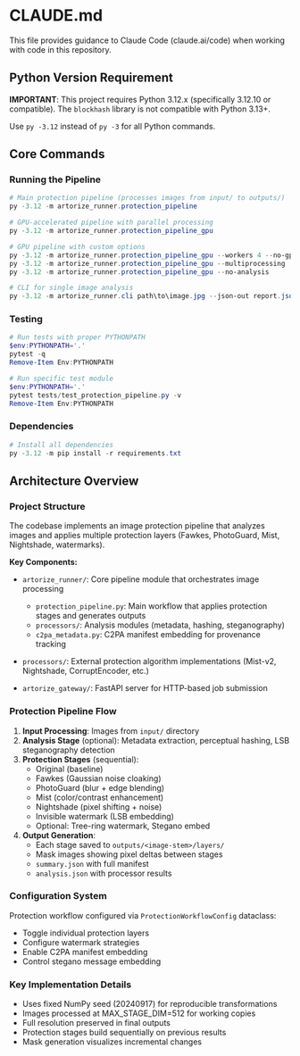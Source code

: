 # CLAUDE.md

This file provides guidance to Claude Code (claude.ai/code) when working with code in this repository.

## Python Version Requirement

**IMPORTANT**: This project requires Python 3.12.x (specifically 3.12.10 or compatible).
The `blockhash` library is not compatible with Python 3.13+.

Use `py -3.12` instead of `py -3` for all Python commands.

## Core Commands

### Running the Pipeline
```powershell
# Main protection pipeline (processes images from input/ to outputs/)
py -3.12 -m artorize_runner.protection_pipeline

# GPU-accelerated pipeline with parallel processing
py -3.12 -m artorize_runner.protection_pipeline_gpu

# GPU pipeline with custom options
py -3.12 -m artorize_runner.protection_pipeline_gpu --workers 4 --no-gpu  # Disable GPU
py -3.12 -m artorize_runner.protection_pipeline_gpu --multiprocessing     # Use multiprocessing
py -3.12 -m artorize_runner.protection_pipeline_gpu --no-analysis        # Skip hash analysis

# CLI for single image analysis
py -3.12 -m artorize_runner.cli path\to\image.jpg --json-out report.json
```

### Testing
```powershell
# Run tests with proper PYTHONPATH
$env:PYTHONPATH='.'
pytest -q
Remove-Item Env:PYTHONPATH

# Run specific test module
$env:PYTHONPATH='.'
pytest tests/test_protection_pipeline.py -v
Remove-Item Env:PYTHONPATH
```

### Dependencies
```powershell
# Install all dependencies
py -3.12 -m pip install -r requirements.txt
```

## Architecture Overview

### Project Structure
The codebase implements an image protection pipeline that analyzes images and applies multiple protection layers (Fawkes, PhotoGuard, Mist, Nightshade, watermarks).

**Key Components:**
- `artorize_runner/`: Core pipeline module that orchestrates image processing
  - `protection_pipeline.py`: Main workflow that applies protection stages and generates outputs
  - `processors/`: Analysis modules (metadata, hashing, steganography)
  - `c2pa_metadata.py`: C2PA manifest embedding for provenance tracking

- `processors/`: External protection algorithm implementations (Mist-v2, Nightshade, CorruptEncoder, etc.)

- `artorize_gateway/`: FastAPI server for HTTP-based job submission

### Protection Pipeline Flow
1. **Input Processing**: Images from `input/` directory
2. **Analysis Stage** (optional): Metadata extraction, perceptual hashing, LSB steganography detection
3. **Protection Stages** (sequential):
   - Original (baseline)
   - Fawkes (Gaussian noise cloaking)
   - PhotoGuard (blur + edge blending)
   - Mist (color/contrast enhancement)
   - Nightshade (pixel shifting + noise)
   - Invisible watermark (LSB embedding)
   - Optional: Tree-ring watermark, Stegano embed
4. **Output Generation**:
   - Each stage saved to `outputs/<image-stem>/layers/`
   - Mask images showing pixel deltas between stages
   - `summary.json` with full manifest
   - `analysis.json` with processor results

### Configuration System
Protection workflow configured via `ProtectionWorkflowConfig` dataclass:
- Toggle individual protection layers
- Configure watermark strategies
- Enable C2PA manifest embedding
- Control stegano message embedding

### Key Implementation Details
- Uses fixed NumPy seed (20240917) for reproducible transformations
- Images processed at MAX_STAGE_DIM=512 for working copies
- Full resolution preserved in final outputs
- Protection stages build sequentially on previous results
- Mask generation visualizes incremental changes